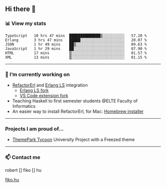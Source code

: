 ## Hi there 👋

### 📊 View my stats

<!--START_SECTION:waka-->

```text
TypeScript   10 hrs 47 mins  ██████████████▒░░░░░░░░░░   57.20 %
Erlang       3 hrs 47 mins   █████░░░░░░░░░░░░░░░░░░░░   20.07 %
JSON         1 hr 49 mins    ██▒░░░░░░░░░░░░░░░░░░░░░░   09.63 %
JavaScript   1 hr 29 mins    ██░░░░░░░░░░░░░░░░░░░░░░░   07.90 %
HTML         17 mins         ▒░░░░░░░░░░░░░░░░░░░░░░░░   01.57 %
XML          13 mins         ▒░░░░░░░░░░░░░░░░░░░░░░░░   01.15 %
```

<!--END_SECTION:waka-->


---

### 🔭 I’m currently working on
- [RefactorErl](https://plc.inf.elte.hu/erlang/) and [Erlang LS](https://erlang-ls.github.io) integration 
  - [Erlang LS fork](https://github.com/robertfiko/erlang_ls)
  - [VS Code extension fork](https://github.com/robertfiko/vscode)
- Teaching Haskell to first semester students @ELTE Faculty of Informatics
- An easier way to install RefactorErl, for Mac: [Homebrew installer](https://github.com/robertfiko/homebrew-referl-installer)

---
### Projects I am proud of...
- [ThemePark Tycoon](https://szofttech.inf.elte.hu/szofttech/public/csip-42) University Project with a Freezed theme
---


### 📫 Contact me
robert [] fiko [] hu

[fiko.hu](https://fiko.hu)


<!--
**robertfiko/robertfiko** is a ✨ _special_ ✨ repository because its `README.md` (this file) appears on your GitHub profile.

Here are some ideas to get you started:

- 🔭 I’m currently working on ...
- 🌱 I’m currently learning ...
- 👯 I’m looking to collaborate on ...
- 🤔 I’m looking for help with ...
- 💬 Ask me about ...
- 📫 How to reach me: ...
- 😄 Pronouns: ...
- ⚡ Fun fact: ...
-->
